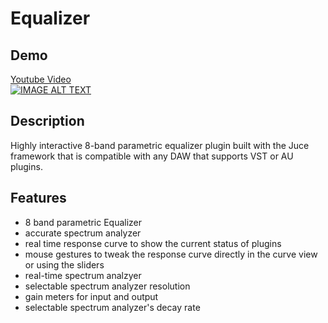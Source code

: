 # Equalizer

## Demo

[Youtube Video](https://www.youtube.com/watch?v=vIoWw_m-XiA)  
[![IMAGE ALT TEXT](http://img.youtube.com/vi/vIoWw_m-XiA/0.jpg)](https://youtu.be/vIoWw_m-XiA)

## Description

Highly interactive 8-band parametric equalizer plugin built with the Juce framework that is compatible with any DAW that supports VST or AU
plugins.

## Features

- 8 band parametric Equalizer
- accurate spectrum analyzer
- real time response curve to show the current status of plugins
- mouse gestures to tweak the response curve directly in the curve view or using the sliders
- real-time spectrum analzyer
- selectable spectrum analyzer resolution
- gain meters for input and output
- selectable spectrum analyzer's decay rate
